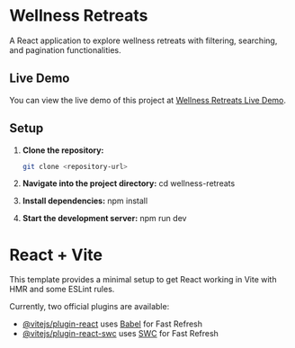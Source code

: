 # Wellness Retreats

A React application to explore wellness retreats with filtering, searching, and pagination functionalities.

## Live Demo

You can view the live demo of this project at [Wellness Retreats Live Demo](https://shoonya-life-wellness-retreats.vercel.app/).

## Setup

1. **Clone the repository:**
   ```bash
   git clone <repository-url>

2. **Navigate into the project directory:**
   cd wellness-retreats
   
3. **Install dependencies:**
   npm install

4. **Start the development server:**
   npm run dev

# React + Vite

This template provides a minimal setup to get React working in Vite with HMR and some ESLint rules.

Currently, two official plugins are available:

- [@vitejs/plugin-react](https://github.com/vitejs/vite-plugin-react/blob/main/packages/plugin-react/README.md) uses [Babel](https://babeljs.io/) for Fast Refresh
- [@vitejs/plugin-react-swc](https://github.com/vitejs/vite-plugin-react-swc) uses [SWC](https://swc.rs/) for Fast Refresh
